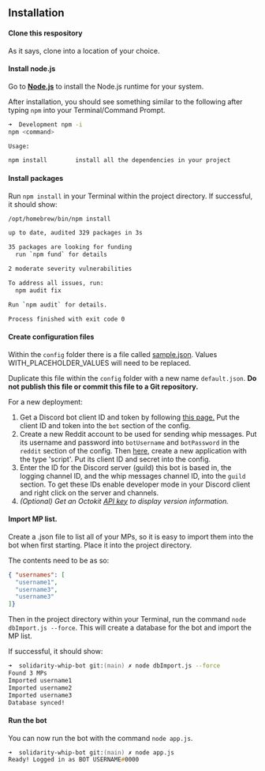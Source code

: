 ## Installation

#### Clone this respository

As it says, clone into a location of your choice.

#### Install node.js

Go to **[Node.js](https://nodejs.org/en/)** to install the Node.js runtime for your system.

After installation, you should see something similar to the following after typing `npm` into your Terminal/Command Prompt.

```zsh
➜  Development npm -i
npm <command>

Usage:

npm install        install all the dependencies in your project
```

#### Install packages

Run `npm install` in your Terminal within the project directory. If successful, it should show:

```zsh
/opt/homebrew/bin/npm install

up to date, audited 329 packages in 3s

35 packages are looking for funding
  run `npm fund` for details

2 moderate severity vulnerabilities

To address all issues, run:
  npm audit fix

Run `npm audit` for details.

Process finished with exit code 0
```

#### Create configuration files

Within the `config` folder there is a file called [sample.json](https://github.com/redditmhoc/whip-discord-bot/blob/b83185562a4e2154bb84d7b885860ee92862f117/config/sample.json). Values WITH_PLACEHOLDER_VALUES will need to be replaced.

Duplicate this file within the `config` folder with a new name `default.json`. **Do not publish this file or commit this file to a Git repository.**

For a new deployment:

1. Get a Discord bot client ID and token by following [this page.](https://discordjs.guide/preparations/setting-up-a-bot-application.html) Put the client ID and token into the `bot` section of the config.
2. Create a new Reddit account to be used for sending whip messages. Put its username and password into `botUsername` and `botPassword` in the `reddit` section of the config. Then [here](https://old.reddit.com/prefs/apps/), create a new application with the type 'script'. Put its client ID and secret into the config.
3. Enter the ID for the Discord server (guild) this bot is based in, the logging channel ID, and the whip messages channel ID, into the `guild` section. To get these IDs enable developer mode in your Discord client and right click on the server and channels.
4. *(Optional) Get an Octokit [API key](https://github.com/octokit/octokit.js/#authentication) to display version information.*

#### Import MP list.

Create a .json file to list all of your MPs, so it is easy to import them into the bot when first starting. Place it into the project directory.

The contents need to be as so:

```json
{ "usernames": [
  "username1",
  "username3",
  "username3"
]}
```

Then in the project directory within your Terminal, run the command `node dbImport.js --force`. This will create a database for the bot and import the MP list.

If successful, it should show:

```zsh
➜  solidarity-whip-bot git:(main) ✗ node dbImport.js --force
Found 3 MPs
Imported username1
Imported username2
Imported username3
Database synced!
```

#### Run the bot

You can now run the bot with the command `node app.js`. 

```zsh
➜  solidarity-whip-bot git:(main) ✗ node app.js
Ready! Logged in as BOT USERNAME#0000
```
